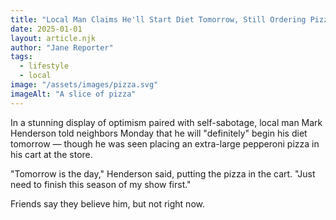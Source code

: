 ```yaml
---
title: "Local Man Claims He'll Start Diet Tomorrow, Still Ordering Pizza"
date: 2025-01-01
layout: article.njk
author: "Jane Reporter"
tags:
  - lifestyle
  - local
image: "/assets/images/pizza.svg"
imageAlt: "A slice of pizza"
---
```


In a stunning display of optimism paired with self-sabotage, local man Mark Henderson told neighbors Monday that he will "definitely" begin his diet tomorrow — though he was seen placing an extra-large pepperoni pizza in his cart at the store.

"Tomorrow is the day," Henderson said, putting the pizza in the cart. "Just need to finish this season of my show first."

Friends say they believe him, but not right now.